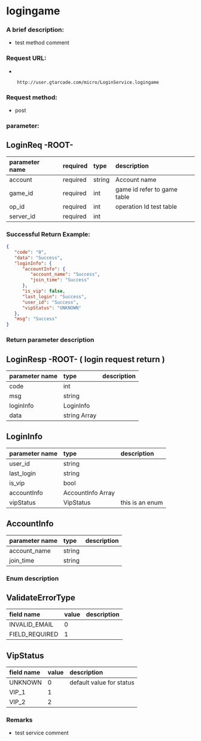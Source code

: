<!---(This is a file generated by protoapi (version.uuzu.com/protoapi))-->
<!---(DO NOT EDIT.)-->

 
# logingame

### A brief description:
- test method comment  

### Request URL:
- 
```URL
    http://user.gtarcade.com/micro/LoginService.logingame
```

### Request method:
- post

### parameter:

## LoginReq -ROOT- 
| parameter name  | required  | type  | description
| :-------------- |:--------- | :---- | :----------
|account        | required     | string  | Account name  
|game_id        | required     | int  |  game id refer to game table  
|op_id        | required     | int  | operation Id   test table  
|server_id        | required     | int  |  


### Successful Return Example:

```json
{
   "code": "0",
   "data": "Success",
   "loginInfo": {
      "accountInfo": {
         "account_name": "Success",
         "join_time": "Success"
      },
      "is_vip": false,
      "last_login": "Success",
      "user_id": "Success",
      "vipStatus": "UNKNOWN"
   },
   "msg": "Success"
}
```

### Return parameter description

## LoginResp -ROOT- ( login request return  )
| parameter name  | type            | description
| :------------   |:--------------- | :----------
|code        | int  | 
|msg        | string  | 
|loginInfo        | LoginInfo  | 
|data        | string Array | 

## LoginInfo  
| parameter name  | type            | description
| :------------   |:--------------- | :----------
|user_id        | string  | 
|last_login        | string  | 
|is_vip        | bool  | 
|accountInfo        | AccountInfo Array | 
|vipStatus        | VipStatus  | this is an enum  

## AccountInfo  
| parameter name  | type            | description
| :------------   |:--------------- | :----------
|account_name        | string  | 
|join_time        | string  | 



### Enum description

## ValidateErrorType 
| field name  | value   | description
| :---------  |:------- | :----------
|INVALID_EMAIL        | 0 | 
|FIELD_REQUIRED        | 1 | 

## VipStatus 
| field name  | value   | description
| :---------  |:------- | :----------
|UNKNOWN        | 0 | default value for status  
|VIP_1        | 1 | 
|VIP_2        | 2 | 


### Remarks


- test service comment  
